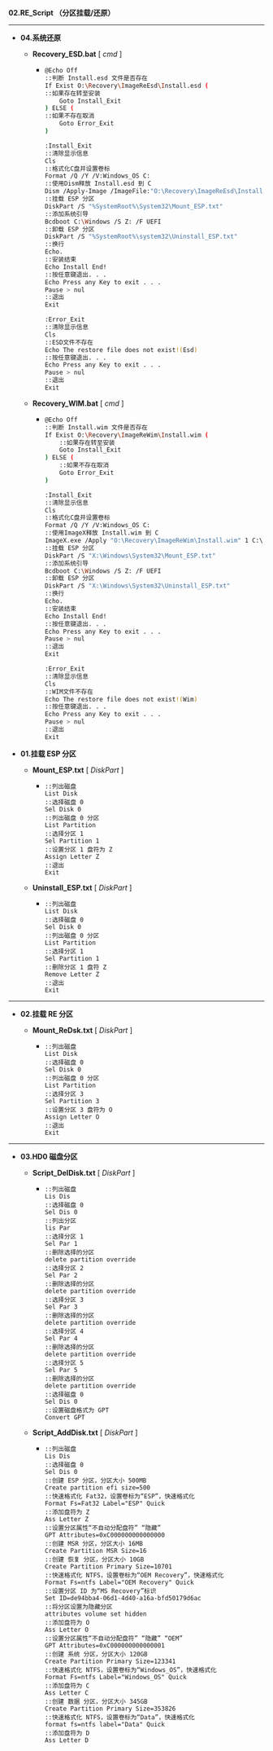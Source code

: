 **02.RE_Script （分区挂载/还原）**

---

- **04.系统还原**

  - **Recovery_ESD.bat** [ *cmd* ]

    - ```bash 
      @Echo Off
      ::判断 Install.esd 文件是否存在
      If Exist O:\Recovery\ImageReEsd\Install.esd (
      ::如果存在转至安装
          Goto Install_Exit
      ) ELSE (
      ::如果不存在取消
          Goto Error_Exit
      )

      :Install_Exit
      ::清除显示信息
      Cls
      ::格式化C盘并设置卷标
      Format /Q /Y /V:Windows_OS C:
      ::使用Dism释放 Install.esd 到 C
      Dism /Apply-Image /ImageFile:"O:\Recovery\ImageReEsd\Install.esd" /Index:1 /ApplyDir:C:\
      ::挂载 ESP 分区
      DiskPart /S "%SystemRoot%\System32\Mount_ESP.txt"
      ::添加系统引导
      Bcdboot C:\Windows /S Z: /F UEFI
      ::卸载 ESP 分区
      DiskPart /S "%SystemRoot%\system32\Uninstall_ESP.txt"
      ::换行
      Echo.
      ::安装结束
      Echo Install End!
      ::按任意键退出. . .
      Echo Press any Key to exit . . .
      Pause > nul
      ::退出
      Exit

      :Error_Exit
      ::清除显示信息
      Cls
      ::ESD文件不存在
      Echo The restore file does not exist!(Esd)
      ::按任意键退出. . .
      Echo Press any Key to exit . . .
      Pause > nul
      ::退出
      Exit
      ```
  - **Recovery_WIM.bat** [ *cmd* ]

    - ```bash  
      @Echo Off
      ::判断 Install.wim 文件是否存在
      If Exist O:\Recovery\ImageReWim\Install.wim (
          ::如果存在转至安装
          Goto Install_Exit
      ) ELSE (
          ::如果不存在取消
          Goto Error_Exit
      )

      :Install_Exit
      ::清除显示信息
      Cls
      ::格式化C盘并设置卷标
      Format /Q /Y /V:Windows_OS C:
      ::使用ImageX释放 Install.wim 到 C
      ImageX.exe /Apply "O:\Recovery\ImageReWim\Install.wim" 1 C:\ /Verify
      ::挂载 ESP 分区
      DiskPart /S "X:\Windows\System32\Mount_ESP.txt"
      ::添加系统引导
      Bcdboot C:\Windows /S Z: /F UEFI
      ::卸载 ESP 分区
      DiskPart /S "X:\Windows\System32\Uninstall_ESP.txt"
      ::换行
      Echo.
      ::安装结束
      Echo Install End!
      ::按任意键退出. . .
      Echo Press any Key to exit . . .
      Pause > nul
      ::退出
      Exit

      :Error_Exit
      ::清除显示信息
      Cls
      ::WIM文件不存在
      Echo The restore file does not exist!(Wim)
      ::按任意键退出. . .
      Echo Press any Key to exit . . .
      Pause > nul
      ::退出
      Exit
      ```

- **01.挂载 ESP 分区**

  - **Mount_ESP.txt** [ *DiskPart* ]

    - ```DiskPart
      ::列出磁盘
      List Disk
      ::选择磁盘 0
      Sel Disk 0
      ::列出磁盘 0 分区
      List Partition
      ::选择分区 1
      Sel Partition 1
      ::设置分区 1 盘符为 Z
      Assign Letter Z
      ::退出
      Exit
      ```

  - **Uninstall_ESP.txt** [ *DiskPart* ]

    - ```DiskPart
      ::列出磁盘
      List Disk
      ::选择磁盘 0
      Sel Disk 0
      ::列出磁盘 0 分区
      List Partition
      ::选择分区 1
      Sel Partition 1
      ::删除分区 1 盘符 Z
      Remove Letter Z
      ::退出
      Exit
      ```

---

- **02.挂载 RE 分区**

  - **Mount_ReDsk.txt** [ *DiskPart* ]

    - ```DiskPart
      ::列出磁盘
      List Disk
      ::选择磁盘 0
      Sel Disk 0
      ::列出磁盘 0 分区
      List Partition
      ::选择分区 3
      Sel Partition 3
      ::设置分区 3 盘符为 O
      Assign Letter O
      ::退出
      Exit
      ```

---

- **03.HD0 磁盘分区**

  - **Script_DelDisk.txt** [ *DiskPart* ]

    - ```DiskPart
      ::列出磁盘
      Lis Dis
      ::选择磁盘 0
      Sel Dis 0
      ::列出分区
      lis Par
      ::选择分区 1
      Sel Par 1
      ::删除选择的分区
      delete partition override
      ::选择分区 2
      Sel Par 2
      ::删除选择的分区
      delete partition override
      ::选择分区 3
      Sel Par 3
      ::删除选择的分区
      delete partition override
      ::选择分区 4
      Sel Par 4
      ::删除选择的分区
      delete partition override
      ::选择分区 5
      Sel Par 5
      ::删除选择的分区
      delete partition override
      ::选择磁盘 0
      Sel Dis 0
      ::设置磁盘格式为 GPT
      Convert GPT
      ```

  - **Script_AddDisk.txt** [ *DiskPart* ]

    - ```
      ::列出磁盘
      Lis Dis
      ::选择磁盘 0
      Sel Dis 0
      ::创建 ESP 分区，分区大小 500MB
      Create partition efi size=500
      ::快速格式化 Fat32，设置卷标为“ESP”，快速格式化
      Format Fs=Fat32 Label="ESP" Quick
      ::添加盘符为 Z
      Ass Letter Z
      ::设置分区属性“不自动分配盘符” “隐藏”
      GPT Attributes=0xC000000000000000
      ::创建 MSR 分区，分区大小 16MB
      Create Partition MSR Size=16
      ::创建 恢复 分区，分区大小 10GB
      Create Partition Primary Size=10701
      ::快速格式化 NTFS，设置卷标为“OEM Recovery”，快速格式化
      Format Fs=ntfs Label="OEM Recovery" Quick
      ::设置分区 ID 为“MS Recovery”标识
      Set ID=de94bba4-06d1-4d40-a16a-bfd50179d6ac
      ::将分区设置为隐藏分区
      attributes volume set hidden
      ::添加盘符为 O
      Ass Letter O
      ::设置分区属性“不自动分配盘符” “隐藏” “OEM”
      GPT Attributes=0xC000000000000001
      ::创建 系统 分区，分区大小 120GB
      Create Partition Primary Size=123341
      ::快速格式化 NTFS，设置卷标为“Windows_OS”，快速格式化
      Format Fs=ntfs Label="Windows_OS" Quick
      ::添加盘符为 C
      Ass Letter C
      ::创建 数据 分区，分区大小 345GB
      Create Partition Primary Size=353826
      ::快速格式化 NTFS，设置卷标为“Data”，快速格式化
      format fs=ntfs label="Data" Quick
      ::添加盘符为 D
      Ass Letter D
      ```
